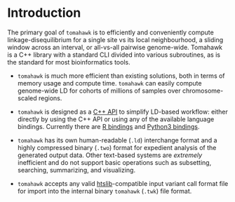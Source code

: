 # Introduction

The primary goal of `tomahawk` is to efficiently and conveniently compute
linkage-disequilibrium for a single site vs its local neighbourhood, a sliding
window across an interval, or all-vs-all pairwise genome-wide. Tomahawk is a C++
library with a standard CLI divided into various subroutines, as is the standard
for most bioinformatics tools.

*  `tomahawk` is much more efficient than existing solutions, both in terms of
   memory usage and compute time. `tomahawk` can easily compute genome-wide
   LD for cohorts of millions of samples over chromosome-scaled regions.

*  `tomahawk` is designed as a [C++ API](api-documentation.md) to simplify LD-based
    workflow: either directly by using the C++ API or using any of the available
    language bindings. Currently there are [R bindings](r-tutorial.md) and [Python3
    bindings](python-tutorial.md).

*  `tomahawk` has its own human-readable (`.ld`) interchange format and a highly
    compressed binary (`.two`) format for expedient analysis of the generated
    output data. Other text-based systems are *extremely* inefficient and do not
    support basic operations such as subsetting, searching, summarizing, and
    visualizing.

*   `tomahawk` accepts any valid
    [htslib](https://github.com/samtools/htslib)-compatible input variant call
    format file for import into the internal binary `tomahawk` (`.twk`) file
    format.